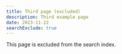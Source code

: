 ```yaml
---
title: Third page (excluded)
description: Third example page
date: 2023-11-22
searchExclude: true
---
```


This page is excluded from the search index.

